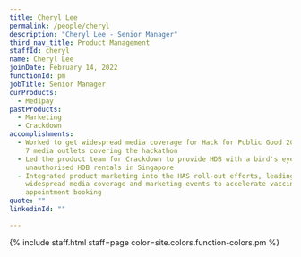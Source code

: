```yaml
---
title: Cheryl Lee
permalink: /people/cheryl
description: "Cheryl Lee - Senior Manager"
third_nav_title: Product Management
staffId: cheryl
name: Cheryl Lee
joinDate: February 14, 2022
functionId: pm
jobTitle: Senior Manager
curProducts:
  - Medipay
pastProducts:
  - Marketing
  - Crackdown
accomplishments:
  - Worked to get widespread media coverage for Hack for Public Good 2023, with
    7 media outlets covering the hackathon
  - Led the product team for Crackdown to provide HDB with a bird's eye view of
    unauthorised HDB rentals in Singapore
  - Integrated product marketing into the HAS roll-out efforts, leading to
    widespread media coverage and marketing events to accelerate vaccine
    appointment booking
quote: ""
linkedinId: ""

---
```


{% include staff.html staff=page color=site.colors.function-colors.pm %}
